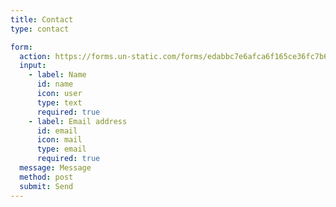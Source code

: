 ```yaml
---
title: Contact
type: contact

form:
  action: https://forms.un-static.com/forms/edabbc7e6afca6f165ce36fc7b6fa6997859c092
  input:
    - label: Name
      id: name
      icon: user
      type: text
      required: true
    - label: Email address
      id: email
      icon: mail
      type: email
      required: true
  message: Message
  method: post
  submit: Send
---
```

